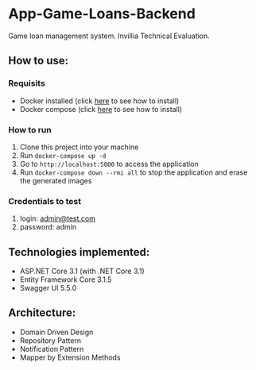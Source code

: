 # App-Game-Loans-Backend
Game loan management system. Invillia Technical Evaluation.



<!-- # What is GTracker?
It's an open source project, written in .NET Core, currently in version 3.1.
The project's goals is to organize eletronic games and manage its loans to friends and others. -->

## How to use:
### Requisits
* Docker installed (click [here](https://docs.docker.com/get-docker/) to see how to install)
* Docker compose (click [here](https://docs.docker.com/compose/install/) to see how to install)
### How to run
1. Clone this project into your machine
2. Run `docker-compose up -d`
3. Go to `http://localhost:5000` to access the application
4. Run `docker-compose down --rmi all` to stop the application and erase the generated images

### Credentials to test
1. login: admin@test.com
2. password: admin

## Technologies implemented:
* ASP.NET Core 3.1 (with .NET Core 3.1)
* Entity Framework Core 3.1.5
* Swagger UI 5.5.0

## Architecture:
* Domain Driven Design
* Repository Pattern
* Notification Pattern
* Mapper by Extension Methods